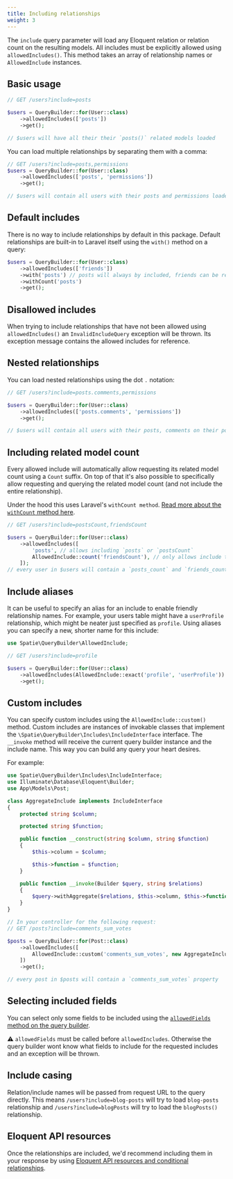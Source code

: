 ```yaml
---
title: Including relationships
weight: 3
---
```


The `include` query parameter will load any Eloquent relation or relation count on the resulting models.
All includes must be explicitly allowed using `allowedIncludes()`. This method takes an array of relationship names or `AllowedInclude` instances.

## Basic usage

```php
// GET /users?include=posts

$users = QueryBuilder::for(User::class)
    ->allowedIncludes(['posts'])
    ->get();

// $users will have all their their `posts()` related models loaded
```

You can load multiple relationships by separating them with a comma:

```php
// GET /users?include=posts,permissions
$users = QueryBuilder::for(User::class)
    ->allowedIncludes(['posts', 'permissions'])
    ->get();

// $users will contain all users with their posts and permissions loaded
```

## Default includes

There is no way to include relationships by default in this package. Default relationships are built-in to Laravel itself using the `with()` method on a query:

```php
$users = QueryBuilder::for(User::class)
    ->allowedIncludes(['friends'])
    ->with('posts') // posts will always by included, friends can be requested
    ->withCount('posts')
    ->get();
```

## Disallowed includes

When trying to include relationships that have not been allowed using `allowedIncludes()` an `InvalidIncludeQuery` exception will be thrown. Its exception message contains the allowed includes for reference.

## Nested relationships

You can load nested relationships using the dot `.` notation:

```php
// GET /users?include=posts.comments,permissions

$users = QueryBuilder::for(User::class)
    ->allowedIncludes(['posts.comments', 'permissions'])
    ->get();

// $users will contain all users with their posts, comments on their posts and permissions loaded
```

## Including related model count

Every allowed include will automatically allow requesting its related model count using a `Count` suffix. On top of that it's also possible to specifically allow requesting and querying the related model count (and not include the entire relationship).

Under the hood this uses Laravel's `withCount method`. [Read more about the `withCount` method here](https://laravel.com/docs/master/eloquent-relationships#counting-related-models).

```php
// GET /users?include=postsCount,friendsCount

$users = QueryBuilder::for(User::class)
    ->allowedIncludes([
        'posts', // allows including `posts` or `postsCount`
        AllowedInclude::count('friendsCount'), // only allows include the number of `friends()` related models
    ]); 
// every user in $users will contain a `posts_count` and `friends_count` property
```

## Include aliases

It can be useful to specify an alias for an include to enable friendly relationship names. For example, your users table might have a `userProfile` relationship, which might be neater just specified as `profile`. Using aliases you can specify a new, shorter name for this include:

```php
use Spatie\QueryBuilder\AllowedInclude;

// GET /users?include=profile

$users = QueryBuilder::for(User::class)
    ->allowedIncludes(AllowedInclude::exact('profile', 'userProfile')) // will include the `userProfile` relationship
    ->get();
```

## Custom includes

You can specify custom includes using the `AllowedInclude::custom()` method. Custom includes are instances of invokable classes that implement the `\Spatie\QueryBuilder\Includes\IncludeInterface` interface. The `__invoke` method will receive the current query builder instance and the include name. This way you can build any query your heart desires.

For example:

```php
use Spatie\QueryBuilder\Includes\IncludeInterface;
use Illuminate\Database\Eloquent\Builder;
use App\Models\Post;

class AggregateInclude implements IncludeInterface
{
    protected string $column;

    protected string $function;

    public function __construct(string $column, string $function)
    {
        $this->column = $column;

        $this->function = $function;
    }

    public function __invoke(Builder $query, string $relations)
    {
        $query->withAggregate($relations, $this->column, $this->function);
    }
}

// In your controller for the following request:
// GET /posts?include=comments_sum_votes

$posts = QueryBuilder::for(Post::class)
    ->allowedIncludes([
        AllowedInclude::custom('comments_sum_votes', new AggregateInclude('votes', 'sum'), 'comments'),
    ])
    ->get();

// every post in $posts will contain a `comments_sum_votes` property
```

## Selecting included fields

You can select only some fields to be included using the [`allowedFields` method on the query builder](https://spatie.be/docs/laravel-query-builder/v5/features/selecting-fields/).

⚠️ `allowedFields` must be called before `allowedIncludes`. Otherwise the query builder wont know what fields to include for the requested includes and an exception will be thrown.

## Include casing

Relation/include names will be passed from request URL to the query directly. This means `/users?include=blog-posts` will try to load `blog-posts` relationship and  `/users?include=blogPosts` will try to load the `blogPosts()` relationship.

## Eloquent API resources

Once the relationships are included, we'd recommend including them in your response by using [Eloquent API resources and conditional relationships](https://laravel.com/docs/master/eloquent-resources#conditional-relationships).
